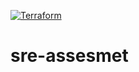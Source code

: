 [![Terraform](https://github.com/frans-org/sre-assesmet/actions/workflows/terraform.yml/badge.svg?branch=main)](https://github.com/frans-org/sre-assesmet/actions/workflows/terraform.yml)

# sre-assesmet
